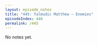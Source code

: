 ```yaml
---
layout: episode_notes
title: "445: Talmudic Matthew — Enemies"
episodeIndex: 448
permalink: /445
---
```

No notes yet.
